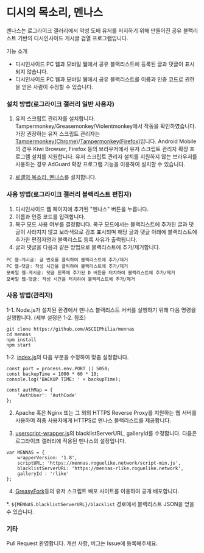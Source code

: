# 디시의 목소리, 멘나스
멘나스는 로그라이크 갤러리에서 악성 도배 유저를 저지하기 위해 만들어진 공유 블랙리스트 기반의 디시인사이드 게시글 검열 프로그램입니다.

기능 소개
 - 디시인사이드 PC 웹과 모바일 웹에서 공유 블랙리스트에 등록된 글과 댓글이 표시되지 않습니다.
 - 디시인사이드 PC 웹과 모바일 웹에서 공유 블랙리스트를 이름과 인증 코드로 권한을 얻은 사람이 수정할 수 있습니다.


### 설치 방법(로그라이크 갤러리 일반 사용자)
  1. 유저 스크립트 관리자를 설치합니다. Tampermonkey/Greasemonkey/Violentmonkey에서 작동을 확인하였습니다. 가장 권장하는 유저 스크립트 관리자는 [Tampermonkey(Chrome)](https://chrome.google.com/webstore/detail/dhdgffkkebhmkfjojejmpbldmpobfkfo)/[Tampermonkey(Firefox)](https://addons.mozilla.org/ko/firefox/addon/tampermonkey/)입니다.
Android Mobile의 경우 Kiwi Browser, Firefox 등의 브라우저에서 유저 스크립트 관리자 확장 프로그램 설치를 지원합니다.
유저 스크립트 관리자 설치를 지원하지 않는 브라우저를 사용하는 경우 AdGuard 확장 프로그램 기능을 이용하여 설치할 수 있습니다.

  2. [로갤의 목소리, 멘나스](https://greasyfork.org/ko/scripts/406493-%EB%A1%9C%EA%B0%A4%EC%9D%98-%EB%AA%A9%EC%86%8C%EB%A6%AC-%EB%A9%98%EB%82%98%EC%8A%A4)를 설치합니다.

### 사용 방법(로그라이크 갤러리 블랙리스트 편집자)
  1. 디시인사이드 웹 페이지에 추가된 "멘나스" 버튼을 누릅니다.
  2. 이름과 인증 코드를 입력합니다.
  3. 복구 모드 사용 여부를 결정합니다. 복구 모드에서는 블랙리스트에 추가된 글과 댓글이 사라지지 않고 보라색으로 강조 표시되며 해당 글과 댓글 아래에 블랙리스트에 추가한 편집자명과 블랙리스트 등록 사유가 출력됩니다.
  4. 글과 댓글을 다음과 같은 방법으로 블랙리스트에 추가/제거합니다.
```  
PC 웹-게시글: 글 번호를 클릭하여 블랙리스트에 추가/제거
PC 웹-댓글: 작성 시간을 클릭하여 블랙리스트에 추가/제거
모바일 웹-게시글: 댓글 왼쪽에 추가된 D 버튼을 터치하여 블랙리스트에 추가/제거
모바일 웹-댓글: 작성 시간을 터치하여 블랙리스트에 추가/제거
```
### 사용 방법(관리자)
  1-1. Node.js가 설치된 환경에서 멘나스 블랙리스트 서버를 실행하기 위해 다음 명령을 실행합니다. (세부 설정은 1-2. 참조)
```
git clone https://github.com/ASCIIPhilia/mennas
cd mennas
npm install
npm start
```
  1-2. [index.js](https://github.com/ASCIIPhilia/mennas/blob/master/userscript-wrapper.js)의 다음 부분을 수정하여 맞춤 설정합니다.
```
const port = process.env.PORT || 5050;
const backupTime = 1000 * 60 * 10;
console.log('BACKUP TIME: ' + backupTime);

const authMap = {
    'AuthUser': 'AuthCode'
};
```
  2. Apache 혹은 Nginx 또는 그 외의 HTTPS Reverse Proxy를 지원하는 웹 서버를 사용하여 최종 사용자에게 HTTPS로 멘나스 블랙리스트를 제공합니다.
  
  3. [userscript-wrapper.js](https://github.com/ASCIIPhilia/mennas/blob/master/userscript-wrapper.js)의 blacklistServerURL, galleryId를 수정합니다.
  다음은 로그라이크 갤러리에 적용된 멘나스의 설정입니다.
```
var MENNAS = {
    wrapperVersion: '1.8',
    scriptURL: 'https://mennas.roguelike.network/script-min.js',
    blacklistServerURL: 'https://mennas-rlike.roguelike.network',
    galleryId : 'rlike'
};
```
  4. [GreasyFork](http://greasyfork.org)등의 유저 스크립트 배포 사이트를 이용하여 공개 배포합니다.
  
  *. `${MENNAS.blacklistServerURL}/blacklist` 경로에서 블랙리스트 JSON을 얻을 수 있습니다.
  
### 기타
Pull Request 환영합니다. 개선 사항, 버그는 Issue에 등록해주세요.
